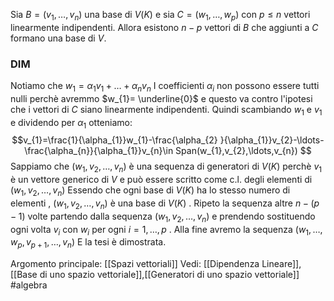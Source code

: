 Sia $B=(v_{1},\ldots,v_{n})$ una base di $V(K)$ e sia $C=(w_{1},\ldots,w_{p})$ con $p\le n$ vettori linearmente indipendenti.
Allora esistono $n-p$ vettori di $B$ che aggiunti a $C$ formano una base di $V$.

### DIM

Notiamo che $w_{1}=\alpha_{1}v_{1}+\ldots+\alpha_{n}v_{n}$ 
I coefficienti $\alpha_{i}$ non possono essere tutti nulli perchè avremmo $w_{1}= \underline{0}$ e questo  va contro l'ipotesi che i vettori di $C$ siano linearmente indipendenti.
Quindi scambiando $w_{1}$ e $v_{1}$ e dividendo per $\alpha_{1}$ otteniamo:$$v_{1}=\frac{1}{\alpha_{1}}w_{1}-\frac{\alpha_{2} }{\alpha_{1}}v_{2}-\ldots-\frac{\alpha_{n}}{\alpha_{1}}v_{n}\in Span(w_{1},v_{2},\ldots,v_{n}) $$
Sappiamo che $(w_{1},v_{2},\ldots,v_{n})$ è una sequenza di generatori di $V(K)$ perchè $v_{1}$ è un vettore generico di $V$ e può essere scritto come c.l. degli elementi di $(w_{1},v_{2},\ldots,v_{n})$ 
Essendo  che ogni base di $V(K)$ ha lo stesso numero di elementi , $(w_{1},v_{2},\ldots,v_{n})$ è una base di $V(K)$ .
Ripeto la sequenza altre $n-(p-1)$ volte partendo dalla sequenza $(w_{1},v_{2},\ldots,v_{n})$ e prendendo sostituendo ogni  volta $v_{i}$ con $w_{i}$ per ogni $i=1,\ldots,p$ .
Alla  fine avremo la sequenza $(w_{1},\ldots,w_{p},v_{p+1},\ldots,v_{n})$
E la tesi è dimostrata.


Argomento principale: [[Spazi vettoriali]]
Vedi: [[Dipendenza Lineare]],[[Base di uno spazio vettoriale]],[[Generatori di uno spazio vettoriale]]
#algebra 